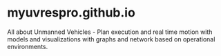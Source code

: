 # myuvrespro.github.io
All about Unmanned Vehicles - Plan execution and real time motion with models and visualizations with graphs and network based on operational environments.
